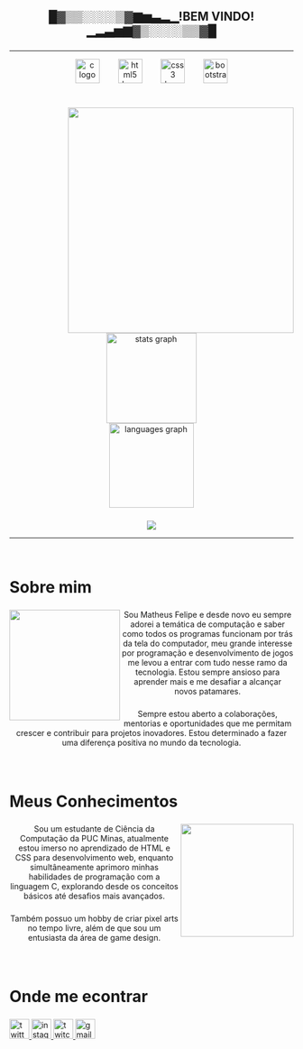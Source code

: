 <h2 align="center">█▓▒▒░░░░▒▓▆▅▃▂▁!BEM VINDO!▁▂▃▅▆▓▒░░░░▒▒▓█</h2>

###
<hr>
<div align="center">
  <img src="https://cdn.jsdelivr.net/gh/devicons/devicon/icons/c/c-original.svg" height="43" alt="c logo"  />
  <img width="25" />
  <img src="https://cdn.jsdelivr.net/gh/devicons/devicon/icons/html5/html5-original.svg" height="43" alt="html5 logo"  />
  <img width="25" />
  <img src="https://cdn.jsdelivr.net/gh/devicons/devicon/icons/css3/css3-original.svg" height="43" alt="css3 logo"  />
  <img width="25" />
  <img src="https://cdn.jsdelivr.net/gh/devicons/devicon/icons/bootstrap/bootstrap-original.svg" height="43" alt="bootstrap logo"  />
</div>

###

<br clear="both">

<img align=right height="400" src="https://media.discordapp.net/attachments/989669254754365470/1187129451583119481/cidade_vermeia.gif?ex=662b65b5&is=662a1435&hm=fb71787455116b6948047953398010f30ec74cfbecb3c674822e6c9a843b6fb7&="  />

###

<div align="center">
  <img src="https://github-readme-stats.vercel.app/api?username=mioj0kt&hide_title=false&hide_rank=false&show_icons=true&include_all_commits=true&count_private=true&theme=shadow_red&disable_animations=false&locale=en&hide_border=false" height="160" alt="stats graph" /> <br>
  <img src="https://github-readme-stats.vercel.app/api/top-langs?username=mioj0kt&locale=en&hide_title=false&layout=compact&card_width=320&langs_count=5&theme=shadow_red&hide_border=true&custom_title=Linguagens%20Mais%20Usadas" height="150" alt="languages graph"  />
</div>

###

<div align="center">
  <img src="https://visitor-badge.laobi.icu/badge?page_id=mioj0kt.mioj0kt&left_color=black&right_color=darkred&left_text=VISITANTES"  />
</div>
<hr>

<br clear="both">

<h1 align="left">Sobre mim</h1>

###

<img align="left" height="196" src="https://media.discordapp.net/attachments/989669254754365470/1048672656947425393/nave.gif?ex=66240e84&is=66119984&hm=5147c39f8fbb907d2b3fa1959ec5be8e73ca87a8487e0f53bb09f38de5a2c00d&=&width=670&height=670"  />

###

<p align="center">Sou Matheus Felipe e desde novo eu sempre adorei a temática de computação e saber como todos os programas funcionam por trás da tela do computador, meu grande interesse por programação e desenvolvimento de jogos me levou a entrar com tudo nesse ramo da tecnologia. Estou sempre ansioso para aprender mais e me desafiar a alcançar novos patamares.</p>

###

<p align="center">Sempre estou aberto a colaborações, mentorias e oportunidades que me permitam crescer e contribuir para projetos inovadores. Estou determinado a fazer uma diferença positiva no mundo da tecnologia.</p>

###

<br clear="both">

<h1 align="left">Meus Conhecimentos</h1>

###

<img align="right" height="200" src="https://media.discordapp.net/attachments/989669254754365470/1067237136488730634/caneco.gif?ex=6626fe89&is=66148989&hm=734083c7dab0fc8d156cbeb4b81f31573c60cb447a67ef2b3a72fa7042f53fbf&=&width=670&height=670"  />

###

<p align="center">Sou um estudante de Ciência da Computação da PUC Minas, atualmente estou imerso no aprendizado de HTML e CSS para desenvolvimento web, enquanto simultâneamente aprimoro minhas habilidades de programação com a linguagem C, explorando desde os conceitos básicos até desafios mais avançados.</p>

###

<p align="center">Também possuo um hobby de criar pixel arts no tempo livre, além de que sou um entusiasta da área de game design.</p>

###

<br clear="both">

<h1 align="left">Onde me econtrar</h1>

###

<div align="left">
  <a href="https://twitter.com/mioj0_KT" target="_blank">
    <img src="https://img.shields.io/static/v1?message=Twitter&logo=twitter&label=&color=1DA1F2&logoColor=white&labelColor=&style=for-the-badge" height="35" alt="twitter logo"  />
  </a>
  <a href="https://www.instagram.com/matheguy.png/" target="_blank">
    <img src="https://img.shields.io/static/v1?message=Instagram&logo=instagram&label=&color=E4405F&logoColor=white&labelColor=&style=for-the-badge" height="35" alt="instagram logo"  />
  </a>
  <a href="https://www.twitch.tv/mioj0_kt" target="_blank">
    <img src="https://img.shields.io/static/v1?message=Twitch&logo=twitch&label=&color=9146FF&logoColor=white&labelColor=&style=for-the-badge" height="35" alt="twitch logo"  />
  </a>
  <a href="mailto:matheusfelipecxavier@gmail.com" target="_blank">
    <img src="https://img.shields.io/static/v1?message=Gmail&logo=gmail&label=&color=D14836&logoColor=white&labelColor=&style=for-the-badge" height="35" alt="gmail logo"  />
  </a>
</div>

###

